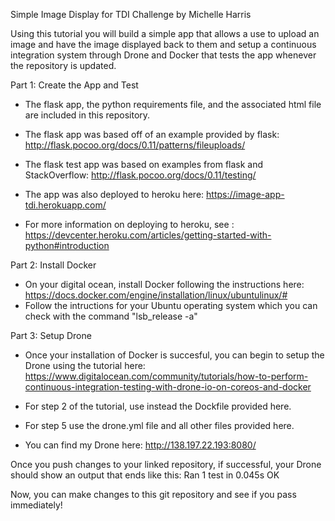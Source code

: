 Simple Image Display for TDI Challenge by Michelle Harris

Using this tutorial you will build a simple app that allows a use to upload an image and have the image displayed back to them and setup a continuous integration system through Drone and Docker that tests the app whenever the repository is updated.

Part 1: Create the App and Test

 - The flask app, the python requirements file, and the associated html file are included in this repository. 
 - The flask app was based off of an example provided by flask: http://flask.pocoo.org/docs/0.11/patterns/fileuploads/
 - The flask test app was based on examples from flask and StackOverflow: http://flask.pocoo.org/docs/0.11/testing/

 - The app was also deployed to heroku here: https://image-app-tdi.herokuapp.com/
 - For more information on deploying to heroku, see : https://devcenter.heroku.com/articles/getting-started-with-python#introduction

Part 2: Install Docker

 - On your digital ocean, install Docker following the instructions here: https://docs.docker.com/engine/installation/linux/ubuntulinux/#
 - Follow the intructions for your Ubuntu operating system which you can check with the command "lsb_release -a"

Part 3: Setup Drone

 - Once your installation of Docker is succesful, you can begin to setup the Drone using the tutorial here: https://www.digitalocean.com/community/tutorials/how-to-perform-continuous-integration-testing-with-drone-io-on-coreos-and-docker
 - For step 2 of the tutorial, use instead the Dockfile provided here.
 - For step 5 use the drone.yml file and all other files provided here.

 - You can find my Drone here: http://138.197.22.193:8080/

Once you push changes to your linked repository, if successful, your Drone should show an output that ends like this:
 Ran 1 test in 0.045s
 OK

Now, you can make changes to this git repository and see if you pass immediately!

